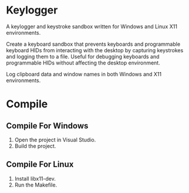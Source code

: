 # Keylogger

A keylogger and keystroke sandbox written for Windows and Linux X11 environments.

Create a keyboard sandbox that prevents keyboards and programmable keyboard HIDs from interacting with the desktop by capturing keystrokes and logging them to a file.
Useful for debugging keyboards and programmable HIDs without affecting the desktop environment.

Log clipboard data and window names in both Windows and X11 environments.

# Compile

## Compile For Windows

1. Open the project in Visual Studio.
2. Build the project.

## Compile For Linux

1. Install libx11-dev.
2. Run the Makefile.
